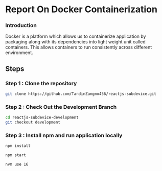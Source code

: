 # Report On Docker Containerization

### Introduction

Docker is a platform which allows us to containerize application by packaging along with its dependencies into light weight unit called containers. This allows containers to run consistently across different environment.

## Steps
### Step 1 : Clone the repository

```sh
git clone https://github.com/TandinZangmo456/reactjs-subdevice.git
```

### Step 2 : Check Out the Development Branch
```sh
cd reactjs-subdevice-development
git checkout development
```

### Step 3 : Install npm and run application locally 
```sh
npm install
```

```sh
npm start
```

```sh
nvm use 16
```







```sh
```

